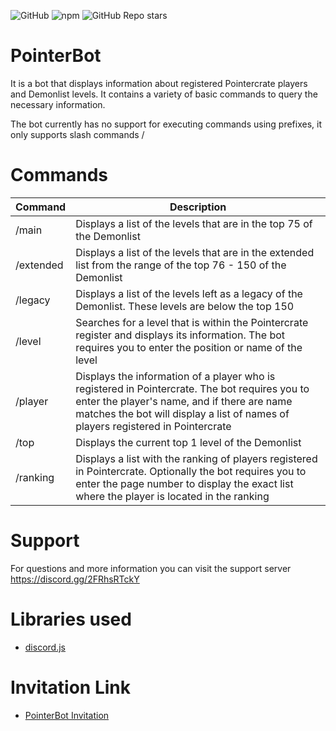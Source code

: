 ![GitHub](https://img.shields.io/github/license/Zukaritasu/pointerbot) ![npm](https://img.shields.io/npm/v/npm) ![GitHub Repo stars](https://img.shields.io/github/stars/Zukaritasu/pointerbot)



# PointerBot
It is a bot that displays information about registered Pointercrate players and Demonlist levels. It contains a variety of basic commands to query the necessary information.

The bot currently has no support for executing commands using prefixes, it only supports slash commands /

# Commands

| Command | Description |
| --- | --- |
| /main | Displays a list of the levels that are in the top 75 of the Demonlist |
| /extended | Displays a list of the levels that are in the extended list from the range of the top 76 - 150 of the Demonlist |
| /legacy | Displays a list of the levels left as a legacy of the Demonlist. These levels are below the top 150 |
| /level | Searches for a level that is within the Pointercrate register and displays its information. The bot requires you to enter the position or name of the level |
| /player | Displays the information of a player who is registered in Pointercrate. The bot requires you to enter the player's name, and if there are name matches the bot will display a list of names of players registered in Pointercrate |
| /top | Displays the current top 1 level of the Demonlist |
| /ranking | Displays a list with the ranking of players registered in Pointercrate. Optionally the bot requires you to enter the page number to display the exact list where the player is located in the ranking |

# Support

For questions and more information you can visit the support server https://discord.gg/2FRhsRTckY

# Libraries used

- [discord.js](https://discord.js.org/)

# Invitation Link
- [PointerBot Invitation](https://discord.com/api/oauth2/authorize?client_id=1035999428596740153&permissions=964220672064&scope=bot)